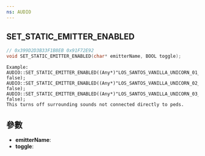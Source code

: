 ```yaml
---
ns: AUDIO
---
```

## SET_STATIC_EMITTER_ENABLED

```c
// 0x399D2D3B33F1B8EB 0x91F72E92
void SET_STATIC_EMITTER_ENABLED(char* emitterName, BOOL toggle);
```

```
Example:  
AUDIO::SET_STATIC_EMITTER_ENABLED((Any*)"LOS_SANTOS_VANILLA_UNICORN_01_STAGE", false);	AUDIO::SET_STATIC_EMITTER_ENABLED((Any*)"LOS_SANTOS_VANILLA_UNICORN_02_MAIN_ROOM", false);	AUDIO::SET_STATIC_EMITTER_ENABLED((Any*)"LOS_SANTOS_VANILLA_UNICORN_03_BACK_ROOM", false);  
This turns off surrounding sounds not connected directly to peds.  
```

## 參數
* **emitterName**: 
* **toggle**: 

